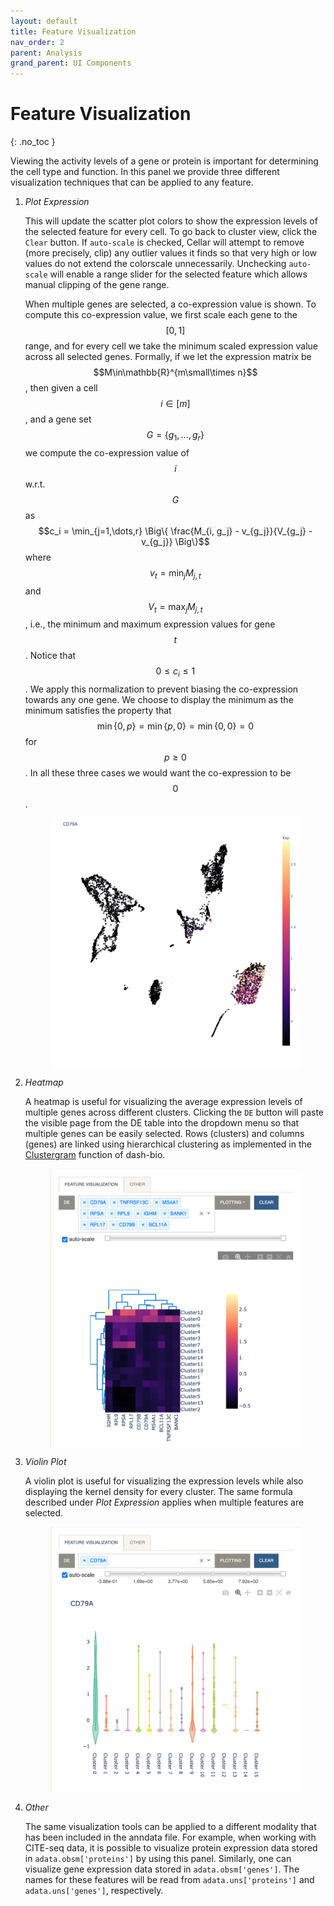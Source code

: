 ```yaml
---
layout: default
title: Feature Visualization
nav_order: 2
parent: Analysis
grand_parent: UI Components
---
```


<style type="text/css">
  .center {
    display: block;
    margin-left: auto;
    margin-right: auto;
}
</style>

<script type="text/x-mathjax-config">
    MathJax.Hub.Config({
    TeX: { equationNumbers: { autoNumber: "AMS" } }
    });
</script>
<script type="text/javascript" async src="http://cdn.mathjax.org/mathjax/latest/MathJax.js?config=TeX-AMS-MML_HTMLorMML"></script>

# Feature Visualization
{: .no_toc }

Viewing the activity levels of a gene or protein is important for determining
the cell type and function. In this panel we provide three different
visualization techniques that can be applied to any feature.

<div class="code-example" markdown="1">

1. *Plot Expression*

    This will update the scatter plot colors to show the expression levels
    of the selected feature for every cell. To go back to cluster view, click
    the `Clear` button. If `auto-scale` is checked, Cellar will
    attempt to remove (more precisely, clip) any outlier values it finds
    so that very high or low values do not extend the colorscale unnecessarily.
    Unchecking `auto-scale` will enable a range slider for the selected
    feature which allows manual clipping of the gene range.

    When multiple genes are selected, a co-expression value is shown.
    To compute this co-expression value, we first scale each gene
    to the $$[0, 1]$$ range, and for every cell we take the minimum scaled
    expression value across all selected genes. Formally,
    if we let the expression matrix be
    $$M\in\mathbb{R}^{m\small\times n}$$, then given a cell
    $$i\in[m]$$, and a gene set $$G=\{g_1, \dots, g_r\}$$
    we compute the co-expression value of $$i$$ w.r.t. $$G$$ as
    $$c_i = \min_{j=1,\dots,r} \Big\{ \frac{M_{i, g_j} - v_{g_j}}{V_{g_j} - v_{g_j}} \Big\}$$
    where $$v_t = \min_j M_{j, t}$$ and $$V_t = \max_j M_{j, t}$$, i.e., the
    minimum and maximum expression values for gene $$t$$. Notice that
    $$0\leq c_i\leq 1$$. We apply this normalization to prevent biasing the
    co-expression towards any one gene. We choose to display the minimum
    as the minimum satisfies the property that
    $$\min\{0, p\}=\min\{p, 0\}=\min\{0, 0\}=0$$
    for $$p\geq 0$$. In all these three cases we would want the co-expression
    to be $$0$$.

    <img src="../../../images/expression.png" width="400" class="center"/>

2. *Heatmap*

    A heatmap is useful for visualizing the average expression levels of
    multiple genes across different clusters. Clicking the `DE` button
    will paste the visible page from the DE table into the dropdown menu
    so that multiple genes can be easily selected. Rows (clusters) and
    columns (genes) are linked using hierarchical clustering as implemented
    in the [Clustergram](https://dash.plotly.com/dash-bio/clustergram)
    function of dash-bio.

    <img src="../../../images/heatmap.png" width="400" class="center"/>

3. *Violin Plot*

    A violin plot is useful for visualizing the expression levels while
    also displaying the kernel density for every cluster. The same formula
    described under *Plot Expression* applies when multiple features are
    selected.

    <img src="../../../images/violin.png" width="400" class="center"/>

4. *Other*

    The same visualization tools can be applied to a different modality
    that has been included in the anndata file. For example, when working
    with CITE-seq data, it is possible to visualize protein expression data
    stored in `adata.obsm['proteins']` by using this panel.
    Similarly, one can visualize gene expression data stored in
    `adata.obsm['genes']`. The names for these features will be read
    from `adata.uns['proteins']` and `adata.uns['genes']`, respectively.

</div>
